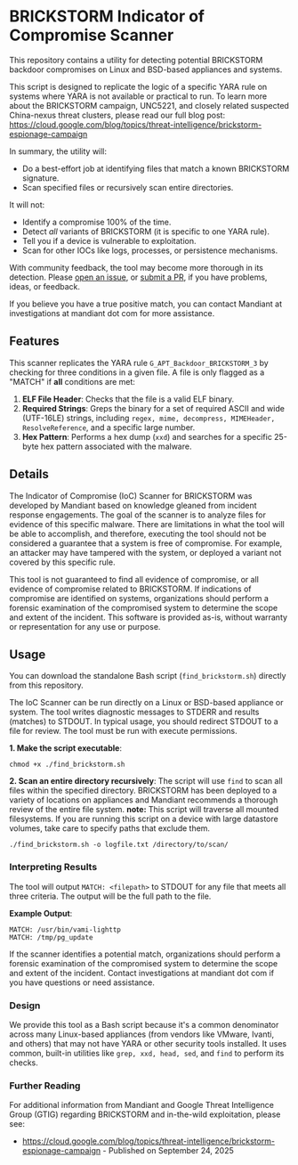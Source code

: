 # BRICKSTORM Indicator of Compromise Scanner

This repository contains a utility for detecting potential BRICKSTORM backdoor
compromises on Linux and BSD-based appliances and systems.

This script is designed to replicate the logic of a specific YARA rule on
systems where YARA is not available or practical to run. To learn more about the
BRICKSTORM campaign, UNC5221, and closely related suspected China-nexus threat clusters, please read our full blog
post:
https://cloud.google.com/blog/topics/threat-intelligence/brickstorm-espionage-campaign

In summary, the utility will:

- Do a best-effort job at identifying files that match a known BRICKSTORM signature.
- Scan specified files or recursively scan entire directories.

It will not:

- Identify a compromise 100% of the time.
- Detect _all_ variants of BRICKSTORM (it is specific to one YARA rule).
- Tell you if a device is vulnerable to exploitation.
- Scan for other IOCs like logs, processes, or persistence mechanisms.

With community feedback, the tool may become more thorough in its detection.
Please [open an issue](https://github.com/mandiant/brickstorm-scanner/issues), or [submit a PR](https://github.com/mandiant/brickstorm-scanner/pulls), if you
have problems, ideas, or feedback.

If you believe you have a true positive match, you can contact Mandiant at investigations at mandiant dot com for more assistance. 

## Features

This scanner replicates the YARA rule `G_APT_Backdoor_BRICKSTORM_3`
by checking for three conditions in a given file. A file is only flagged as a
"MATCH" if **all** conditions are met:

1. **ELF File Header**: Checks that the file is a valid ELF binary.
1. **Required Strings**: Greps the binary for a set of required ASCII and wide
  (UTF-16LE) strings, including `regex, mime, decompress, MIMEHeader, ResolveReference`, and a specific large number.
1. **Hex Pattern**: Performs a hex dump (`xxd`) and searches for a specific 25-byte hex pattern associated with the malware.

## Details

The Indicator of Compromise (IoC) Scanner for BRICKSTORM was developed by
Mandiant based on knowledge gleaned from incident response engagements. The goal
of the scanner is to analyze files for evidence of this specific malware. There
are limitations in what the tool will be able to accomplish, and therefore,
executing the tool should not be considered a guarantee that a system is free of
compromise. For example, an attacker may have tampered with the system, or
deployed a variant not covered by this specific rule.

This tool is not guaranteed to find all evidence of compromise, or all evidence
of compromise related to BRICKSTORM. If indications of compromise are identified
on systems, organizations should perform a forensic examination of the
compromised system to determine the scope and extent of the incident. This
software is provided as-is, without warranty or representation for any use or
purpose.

## Usage

You can download the standalone Bash script (`find_brickstorm.sh`) directly
from this repository.

The IoC Scanner can be run directly on a Linux or BSD-based appliance or system. The
tool writes diagnostic messages to STDERR and results (matches) to STDOUT. In
typical usage, you should redirect STDOUT to a file for review. The tool must be
run with execute permissions.

**1. Make the script executable**:
```
chmod +x ./find_brickstorm.sh
```

**2. Scan an entire directory recursively**: The script will use `find` to scan
all files within the specified directory. BRICKSTORM has been deployed to a variety of locations on appliances and Mandiant recommends a thorough review of the entire file system.
**note:** This script will traverse all mounted filesystems. If you are running this script on a device with large datastore volumes, take care to specify paths that exclude them. 

```
./find_brickstorm.sh -o logfile.txt /directory/to/scan/
```

### Interpreting Results

The tool will output `MATCH: <filepath>` to STDOUT for any file that meets all
three criteria. The output will be the full path to the file.

**Example Output**:

```
MATCH: /usr/bin/vami-lighttp
MATCH: /tmp/pg_update
```

If the scanner identifies a potential match, organizations should
perform a forensic examination of the compromised system to determine the scope
and extent of the incident. Contact investigations at mandiant dot com if you have questions or need assistance.

### Design

We provide this tool as a Bash script because it's a common denominator across
many Linux-based appliances (from vendors like VMware, Ivanti, and others) that
may not have YARA or other security tools installed. It uses common, built-in
utilities like `grep, xxd, head, sed`, and `find` to perform its checks.

### Further Reading

For additional information from Mandiant and Google Threat Intelligence Group (GTIG) regarding BRICKSTORM and in-the-wild
exploitation, please see:

- https://cloud.google.com/blog/topics/threat-intelligence/brickstorm-espionage-campaign - Published on September 24, 2025
